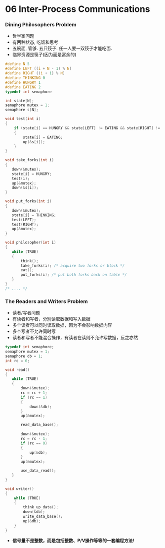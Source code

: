 # 06 Inter-Process Communications

### Dining Philosophers Problem

- 哲学家问题
 - 有两种状态, 吃饭和思考
 - 五碗面, 管够. 五只筷子. 任一人要一双筷子才能吃面.
 - 临界资源是筷子(因为面是富余的)
 
 ```c
 #define N 5
 #define LEFT ((i + N - 1) % N)
 #define RIGHT ((i + 1) % N)
 #define THINKING 0
 #define HUNGRY 1
 #define EATING 2
 typedef int semaphore

 int state[N];
 semaphore mutex = 1;
 semaphore s[N];

 void test(int i)
 {
	 if (state[i] == HUNGRY && state[LEFT] != EATING && state[RIGHT] != EATING)
	 {
		 state[i] = EATING;
		 up(&s[i]);
	 }
 }

 void take_forks(int i)
 {
	down(&mutex);
	state[i] = HUNGRY;
	test(i);
	up(&mutex);
	down(&s[i]);
 }

 void put_forks(int i)
 {
	down(&mutex);
	state[i] = THINKING;
	test(LEFT);
	test(RIGHT);
	up(&mutex);
 }

 void philosopher(int i)
 {
	while (TRUE)
	{
		think();
		take_forks(i); /* acquire two forks or block */
		eat();
		put_forks(i); /* put both forks back on table */
	}
 }
 /* .... */
 ```

### The Readers and Writers Problem

- 读者/写者问题
 - 有读者和写者，分别读取数据和写入数据
 - 多个读者可以同时读取数据，因为不会影响数据内容
 - 多个写者不允许同时写
 - 读者和写者不能混合操作，有读者在读则不允许写数据，反之亦然

 ```c
 typedef int semaphore;
 semaphore mutex = 1;
 semaphore db = 1;
 int rc = 0;

 void read()
 {
	while (TRUE)
	{
		down(&mutex);
		rc = rc + 1;
		if (rc == 1)
		{
			down(&db);
		}
		up(&mutex);

		read_data_base();
		
		down(&mutex);
		rc = rc - 1;
		if (rc == 0)
		{
			up(&db);
		}
		up(&mutex);

		use_data_read();
	}
 }

 void writer()
 {
	 while (TRUE)
	 {
		 think_up_data();
		 down(&db);
		 write_data_base();
		 up(&db);
	 }
 }
 ```

- **信号量不是整数，而是包括整数、P/V操作等等的一套编程方法!**
